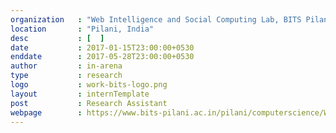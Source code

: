 ```yaml
---
organization   : "Web Intelligence and Social Computing Lab, BITS Pilani"
location       : "Pilani, India"
desc           : [  ]
date           : 2017-01-15T23:00:00+0530
enddate        : 2017-05-28T23:00:00+0530
author         : in-arena
type           : research
logo           : work-bits-logo.png
layout         : internTemplate
post           : Research Assistant
webpage		   : https://www.bits-pilani.ac.in/pilani/computerscience/WebIntelligenceandSocialComputingLab
---
```



